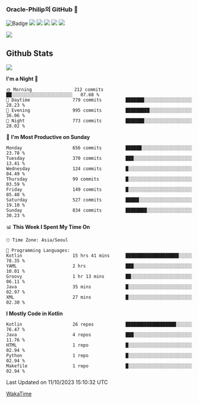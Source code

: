 ### Oracle-Philip의 GitHub 👋

![Badge](http://img.shields.io/badge/-Java-black?style=flat-square)
<img src="https://img.shields.io/badge/ -Kotlin-black?style=flat-square&logo=Kotlin&logoColor=#7F52FF"/></a>
<img src="https://img.shields.io/badge/ -Dart-black?style=flat-square&logo=Dart&logoColor=#0175C2"/></a>
<img src="https://img.shields.io/badge/ -Android-black?style=flat-square&logo=Android&logoColor=#3DDC84"/></a>
<img src="https://img.shields.io/badge/ -Flutter-black?style=flat-square&logo=Flutter&logoColor=#02569B"/></a>
<img src="https://img.shields.io/badge/ -Firebase-black?style=flat-square&logo=Firebase&logoColor=#FFCA28"/></a>

<img src="https://img.shields.io/badge/ -BLE-black?style=flat-square&logo=Bluetooth&logoColor=#0082FC"/></a>

<!--
<img src="https://img.shields.io/badge/ -STM32F103-black?style=flat-square&logo=STMicroelectronics&logoColor=#03234B"/></a>
<img src="https://img.shields.io/badge/ -Qt-black?style=flat-square&logo=Qt&logoColor=#41CD52"/></a>
-->

<!--
![Badge](http://img.shields.io/badge/-Java-black?style=flat-square)
![Badge](http://img.shields.io/badge/-Koltin-black?style=flat-square)
![Badge](http://img.shields.io/badge/-Dart-black?style=flat-square)
![Badge](http://img.shields.io/badge/-Android-black?style=flat-square)
![Badge](http://img.shields.io/badge/-Flutter-black?style=flat-square)
![Badge](http://img.shields.io/badge/-Firebase-black?style=flat-square)
-->

## Github Stats  
<div align="left"><img src="https://github-readme-stats.vercel.app/api?username=Oracle-Philip&show_icons=true&count_private=true&hide_border=true" align="center" /></div>


<!--START_SECTION:waka-->
**I'm a Night 🦉** 

```text
🌞 Morning                212 commits         ██░░░░░░░░░░░░░░░░░░░░░░░   07.68 % 
🌆 Daytime                779 commits         ███████░░░░░░░░░░░░░░░░░░   28.23 % 
🌃 Evening                995 commits         █████████░░░░░░░░░░░░░░░░   36.06 % 
🌙 Night                  773 commits         ███████░░░░░░░░░░░░░░░░░░   28.02 % 
```
📅 **I'm Most Productive on Sunday** 

```text
Monday                   656 commits         ██████░░░░░░░░░░░░░░░░░░░   23.78 % 
Tuesday                  370 commits         ███░░░░░░░░░░░░░░░░░░░░░░   13.41 % 
Wednesday                124 commits         █░░░░░░░░░░░░░░░░░░░░░░░░   04.49 % 
Thursday                 99 commits          █░░░░░░░░░░░░░░░░░░░░░░░░   03.59 % 
Friday                   149 commits         █░░░░░░░░░░░░░░░░░░░░░░░░   05.40 % 
Saturday                 527 commits         █████░░░░░░░░░░░░░░░░░░░░   19.10 % 
Sunday                   834 commits         ████████░░░░░░░░░░░░░░░░░   30.23 % 
```


📊 **This Week I Spent My Time On** 

```text
🕑︎ Time Zone: Asia/Seoul

💬 Programming Languages: 
Kotlin                   15 hrs 41 mins      ████████████████████░░░░░   78.35 % 
YAML                     2 hrs               ███░░░░░░░░░░░░░░░░░░░░░░   10.01 % 
Groovy                   1 hr 13 mins        ██░░░░░░░░░░░░░░░░░░░░░░░   06.11 % 
Java                     35 mins             █░░░░░░░░░░░░░░░░░░░░░░░░   02.97 % 
XML                      27 mins             █░░░░░░░░░░░░░░░░░░░░░░░░   02.30 % 
```

**I Mostly Code in Kotlin** 

```text
Kotlin                   26 repos            ███████████████████░░░░░░   76.47 % 
Java                     4 repos             ███░░░░░░░░░░░░░░░░░░░░░░   11.76 % 
HTML                     1 repo              █░░░░░░░░░░░░░░░░░░░░░░░░   02.94 % 
Python                   1 repo              █░░░░░░░░░░░░░░░░░░░░░░░░   02.94 % 
Makefile                 1 repo              █░░░░░░░░░░░░░░░░░░░░░░░░   02.94 % 
```




 Last Updated on 11/10/2023 15:10:32 UTC
<!--END_SECTION:waka-->


<!--
**Oracle-Philip/Oracle-Philip** is a ✨ _special_ ✨ repository because its `README.md` (this file) appears on your GitHub profile.

Here are some ideas to get you started:

- 🔭 I’m currently working on ...
- 🌱 I’m currently learning ...
- 👯 I’m looking to collaborate on ...
- 🤔 I’m looking for help with ...
- 💬 Ask me about ...
- 📫 How to reach me: ...
- 😄 Pronouns: ...
- ⚡ Fun fact: ...
-->


[WakaTime](https://wakatime.com/dashboard)
